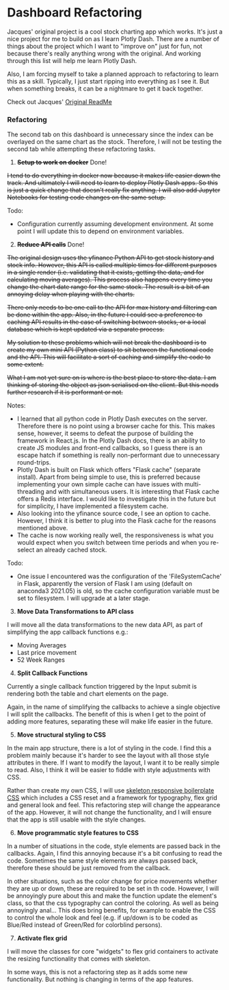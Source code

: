# Dashboard Refactoring

Jacques' original project is a cool stock charting app which works. It's just a nice project for me to build on as I learn Plotly Dash. There are a number of things about the project which I want to "improve on" just for fun, not because there's really anything wrong with the original. And working through this list will help me learn Plotly Dash.

Also, I am forcing myself to take a planned approach to refactoring to learn this as a skill. Typically, I just start ripping into everything as I see it. But when something breaks, it can be a nightmare to get it back together. 

Check out Jacques' [Original ReadMe](./Readme_original.md)

### Refactoring 

The second tab on this dashboard is unnecessary since the index can be overlayed on the same chart as the stock. Therefore, I will not be testing the second tab while attempting these refactoring tasks.

1. **~~Setup to work on docker~~** Done!

~~I tend to do everything in docker now because it makes life easier down the track. And ultimately I will need to learn to deploy Plotly Dash apps. So this is just a quick change that doesn't really fix anything. I will also add Jupyter Notebooks for testing code changes on the same setup.~~

Todo: 
- Configuration currently assuming development environment. At some point I will update this to depend on environment variables.

2. **~~Reduce API calls~~** Done!

~~The original design uses the yfinance Python API to get stock history and stock info. However, this API is called multiple times for different purposes in a single render (i.e. validating that it exists, getting the data, and for calculating moving averages). This process also happens every time you change the chart date range for the same stock. The result is a bit of an annoying delay when playing with the charts.~~

~~There only needs to be one call to the API for max history and filtering can be done within the app. Also, in the future I could see a preference to caching API results in the case of switching between stocks, or a local database which is kept updated via a separate process.~~

~~My solution to these problems which will not break the dashboard is to create my own mini API (Python class) to sit between the functional code and the API. This will facilitate a sort of caching and simplify the code to some extent.~~

~~What I am not yet sure on is where is the best place to store the data. I am thinking of storing the object as json serialised on the client. But this needs further research if it is performant or not.~~

Notes:
- I learned that all python code in Plotly Dash executes on the server. Therefore there is no point using a browser cache for this. This makes sense, however, it seems to defeat the purpose of building the framework in React.js. In the Plotly Dash docs, there is an ability to create JS modules and front-end callbacks, so I guess there is an escape hatch if something is really non-performant due to unnecessary round-trips.
- Plotly Dash is built on Flask which offers "Flask cache" (separate install). Apart from being simple to use, this is preferred because implementing your own simple cache can have issues with multi-threading and with simultaneous users. It is interesting that Flask cache offers a Redis interface. I would like to investigate this in the future but for simplicity, I have implemented a filesystem cache. 
- Also looking into the yfinance source code, I see an option to cache. However, I think it is better to plug into the Flask cache for the reasons mentioned above.
- The cache is now working really well, the responsiveness is what you would expect when you switch between time periods and when you re-select an already cached stock. 

Todo:
- One issue I encountered was the configuration of the 'FileSystemCache' in Flask, apparently the version of Flask I am using (default on anaconda3 2021.05) is old, so the cache configuration variable must be set to filesystem. I will upgrade at a later stage. 


3. **Move Data Transformations to API class**

I will move all the data transformations to the new data API, as part of simplifying the app callback functions e.g.:
- Moving Averages
- Last price movement
- 52 Week Ranges

4. **Split Callback Functions**

Currently a single callback function triggered by the Input submit is rendering both the table and chart elements on the page.

Again, in the name of simplifying the callbacks to achieve a single objective I will split the callbacks. The benefit of this is when I get to the point of adding more features, separating these will make life easier in the future. 

5. **Move structural styling to CSS**

In the main app structure, there is a lot of styling in the code. I find this a problem mainly because it's harder to see the layout with all those style attributes in there. If I want to modify the layout, I want it to be really simple to read. Also, I think it will be easier to fiddle with style adjustments with CSS. 

Rather than create my own CSS, I will use <a href="http://getskeleton.com/">skeleton responsive boilerplate CSS</a> which includes a CSS reset and a framework for typography, flex grid and general look and feel. This refactoring step will change the appearance of the app. However, it will not change the functionality, and I will ensure that the app is still usable with the style changes. 

6. **Move programmatic style features to CSS**

In a number of situations in the code, style elements are passed back in the callbacks. Again, I find this annoying because it's a bit confusing to read the code. Sometimes the same style elements are always passed back, therefore these should be just removed from the callback.

In other situations, such as the color change for price movements whether they are up or down, these are required to be set in th code. However, I will be annoyingly pure about this and make the function update the element's class, so that the css typography can control the coloring. As well as being annoyingly anal... This does bring benefits, for example to enable the CSS to control the whole look and feel (e.g. if up/down is to be coded as Blue/Red instead of Green/Red for colorblind persons).

7. **Activate flex grid**

I will move the classes for core "widgets" to flex grid containers to activate the resizing functionality that comes with skeleton. 

In some ways, this is not a refactoring step as it adds some new functionality. But nothing is changing in terms of the app features.